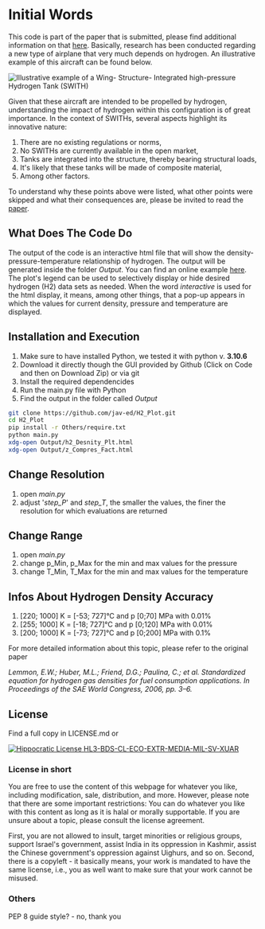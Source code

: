# Initial Words

This code is part of the paper that is submitted, please find additional information on that [here](https://jav-ed.github.io/H2_Plot/).
Basically, research has been conducted regarding a new type of airplane that very much depends on hydrogen. An illustrative example of this aircraft can be found below.

![Illustrative example of a Wing- Structure- Integrated high-pressure Hydrogen Tank (SWITH)](Data/0_Imgs/0_Wing_Tube.png)

Given that these aircraft are intended to be propelled by hydrogen, understanding the impact of hydrogen within this configuration is of great importance.
In the context of SWITHs, several aspects highlight its innovative nature:
1) There are no existing regulations or norms,
2) No SWITHs are currently available in the open market,
3) Tanks are integrated into the structure, thereby bearing structural loads,
4) It's likely that these tanks will be made of composite material,
5) Among other factors.
   
To understand why these points above were listed, what other points were skipped and what their consequences are, please be invited to read the [paper](https://jav-ed.github.io/H2_Plot/).

## What Does The Code Do
The output of the code is an interactive html file that will show the  density-pressure-temperature relationship of hydrogen. 
The output will be generated inside the folder *Output*.
You can find an online example [here](https://jav-ed.github.io/H2_Plot/).
The plot's legend can be used to selectively display or hide desired hydrogen (H2) data sets as needed.
When the word *interactive* is used for the html display, it means, among other things, that a pop-up appears in which the values for current density, pressure and temperature are displayed.


## Installation and Execution
1) Make sure to have installed Python, we tested it with python v. **3.10.6**
2) Download it directly though the GUI provided by Github (Click on Code and then on Download Zip) or via git
3) Install the required dependencides
4) Run the main.py file with Python
5) Find the output in the folder called *Output*

```bash
git clone https://github.com/jav-ed/H2_Plot.git
cd H2_Plot
pip install -r Others/require.txt
python main.py
xdg-open Output/h2_Desnity_Plt.html
xdg-open Output/z_Compres_Fact.html
```


## Change Resolution
1) open *main.py*
2) adjust '*step_P*' and *step_T*, the smaller the values, the finer the resolution for which evaluations are returned

## Change Range
1) open *main.py*
2) change p_Min, p_Max for the min and max values for the pressure
3) change T_Min, T_Max for the min and max values for the temperature


## Infos About Hydrogen Density Accuracy
1) [220; 1000] K = [-53; 727]°C and p [0;70] MPa with 0.01%
2) [255; 1000] K = [-18; 727]°C and p [0;120] MPa with 0.01%
3) [200; 1000] K = [-73; 727]°C and p [0;200] MPa with 0.1%

For more detailed information about this topic, please refer to the original paper

*Lemmon, E.W.; Huber, M.L.; Friend, D.G.; Paulina, C.; et al. Standardized equation for hydrogen gas densities for fuel consumption applications. In Proceedings of the SAE World Congress, 2006, pp. 3–6.*

## License
Find a full copy in LICENSE.md or

[![Hippocratic License HL3-BDS-CL-ECO-EXTR-MEDIA-MIL-SV-XUAR](https://img.shields.io/static/v1?label=Hippocratic%20License&message=HL3-BDS-CL-ECO-EXTR-MEDIA-MIL-SV-XUAR&labelColor=5e2751&color=bc8c3d)](https://firstdonoharm.dev/version/3/0/bds-cl-eco-extr-media-mil-sv-xuar.html)

### License in short
You are free to use the content of this webpage for whatever you like, including modification, sale, distribution, and more. However, please note that there are some important restrictions: You can do whatever you like with this content as long as it is halal or morally supportable. If you are unsure about a topic, please consult the license agreement.

First, you are not allowed to insult, target minorities or religious groups, support Israel's government, assist India in its oppression in Kashmir, assist the Chinese government's oppression against Uighurs, and so on.
Second, there is a copyleft - it basically means, your work is mandated to have the same license, i.e., you as well want to make sure that your work cannot be misused.


### Others
PEP 8 guide style? - no, thank you